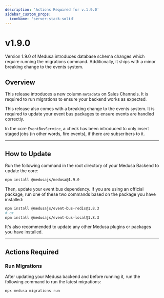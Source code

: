 ```yaml
---
description: 'Actions Required for v.1.9.0'
sidebar_custom_props:
  iconName: 'server-stack-solid'
---
```


# v1.9.0

Version 1.9.0 of Medusa introduces database schema changes which require running the migrations command. Additionally, it ships with a minor breaking change to the events system.

## Overview​

This release introduces a new column `metadata` on Sales Channels. It is required to run migrations to ensure your backend works as expected.

This release also comes with a breaking change to the events system. It is required to update your event bus packages to ensure events are handled correctly.

In the core `EventBusService`, a check has been introduced to only insert staged jobs (in other words, fire events), if there are subscribers to it.

---

## How to Update

Run the following command in the root directory of your Medusa Backend to update the core:

```bash npm2yarn
npm install @medusajs/medusa@1.9.0
```

Then, update your event bus dependency. If you are using an official package, run one of these two commands based on the package you have installed:

```bash npm2yarn
npm install @medusajs/event-bus-redis@1.8.3
# or
npm install @medusajs/event-bus-local@1.8.3
```

It's also recommended to update any other Medusa plugins or packages you have installed.

---

## Actions Required​

### Run Migrations​

After updating your Medusa backend and before running it, run the following command to run the latest migrations:

```bash
npx medusa migrations run
```
